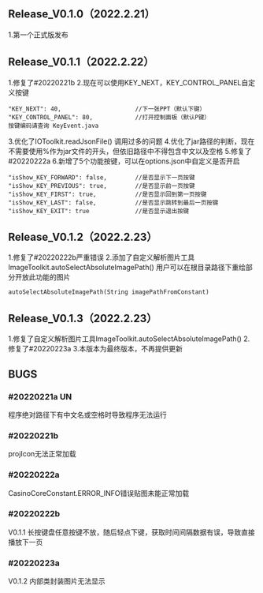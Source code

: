 ## Release_V0.1.0（2022.2.21）

1.第一个正式版发布

## Release_V0.1.1（2022.2.22）

1.修复了#20220221b
2.现在可以使用KEY_NEXT，KEY_CONTROL_PANEL自定义按键

```
"KEY_NEXT": 40,						//下一张PPT（默认下键）
"KEY_CONTROL_PANEL": 80,			//打开控制面板（默认P键）
按键编码请查询 KeyEvent.java
```

3.优化了IOToolkit.readJsonFile() 调用过多的问题
4.优化了jar路径的判断，现在不需要使用%作为jar文件的开头，但依旧路径中不得包含中文以及空格
5.修复了#20220222a
6.新增了5个功能按键，可以在options.json中自定义是否开启

```
"isShow_KEY_FORWARD": false,		//是否显示下一页按键
"isShow_KEY_PREVIOUS": true,		//是否显示前一页按键
"isShow_KEY_FIRST": true,			//是否显示回到第一页按键
"isShow_KEY_LAST": false,			//是否显示跳转到最后一页按键
"isShow_KEY_EXIT": true				//是否显示退出按键
```

## Release_V0.1.2（2022.2.23）

1.修复了#20220222b严重错误
2.添加了自定义解析图片工具ImageToolkit.autoSelectAbsoluteImagePath()
用户可以在根目录路径下重绘部分开放此功能的图片

```
autoSelectAbsoluteImagePath(String imagePathFromConstant)
```

## Release_V0.1.3（2022.2.23）

1.修复了自定义解析图片工具ImageToolkit.autoSelectAbsoluteImagePath()
2.修复了#20220223a
3.本版本为最终版本，不再提供更新

## BUGS

### #20220221a UN

程序绝对路径下有中文名或空格时导致程序无法运行

### #20220221b

projIcon无法正常加载

### #20220222a

CasinoCoreConstant.ERROR_INFO错误贴图未能正常加载

### #20220222b

V0.1.1 长按键盘任意按键不放，随后轻点下键，获取时间间隔数据有误，导致直接播放下一页

### #20220223a

V0.1.2 内部类封装图片无法显示
